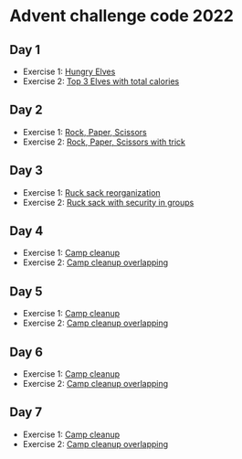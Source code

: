 # Advent challenge code 2022

## Day 1

- Exercise 1: [Hungry Elves](./day1/hungryelves/README.md)
- Exercise 2: [Top 3 Elves with total calories](./day1/topthreeelves/README.md)

## Day 2

- Exercise 1: [Rock, Paper, Scissors](./day2/rockpaperscissors/README.md)
- Exercise 2: [Rock, Paper, Scissors with trick](./day2/rockpaperscissorstricked/README.md)

## Day 3

- Exercise 1: [Ruck sack reorganization](./day3/rucksackreorganization/README.md)
- Exercise 2: [Ruck sack with security in groups](./day3/rucksackwithsecurity/README.md)

## Day 4

- Exercise 1: [Camp cleanup](./day4/campcleanup/README.md)
- Exercise 2: [Camp cleanup overlapping](./day4/campcleanupoverlap/README.md)

## Day 5

- Exercise 1: [Camp cleanup](./day5/supplystacks/README.md)
- Exercise 2: [Camp cleanup overlapping](./day5/supplystacksmultiple/README.md)

## Day 6

- Exercise 1: [Camp cleanup](./day6/tuningtrouble/README.md)
- Exercise 2: [Camp cleanup overlapping](./day6/lookmessages/README.md)

## Day 7

- Exercise 1: [Camp cleanup](./day7/nospaceleft/README.md)
- Exercise 2: [Camp cleanup overlapping](./day7/deletefiles/README.md)
